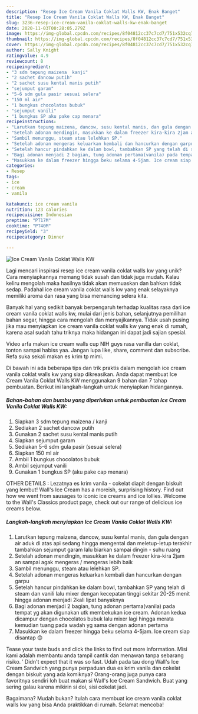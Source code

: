 ```yaml
---
description: "Resep Ice Cream Vanila Coklat Walls KW, Enak Banget"
title: "Resep Ice Cream Vanila Coklat Walls KW, Enak Banget"
slug: 3236-resep-ice-cream-vanila-coklat-walls-kw-enak-banget
date: 2020-11-03T00:28:05.279Z
image: https://img-global.cpcdn.com/recipes/8f04812cc37c7cd7/751x532cq70/ice-cream-vanila-coklat-walls-kw-foto-resep-utama.jpg
thumbnail: https://img-global.cpcdn.com/recipes/8f04812cc37c7cd7/751x532cq70/ice-cream-vanila-coklat-walls-kw-foto-resep-utama.jpg
cover: https://img-global.cpcdn.com/recipes/8f04812cc37c7cd7/751x532cq70/ice-cream-vanila-coklat-walls-kw-foto-resep-utama.jpg
author: Sally Knight
ratingvalue: 4.9
reviewcount: 8
recipeingredient:
- "3 sdm tepung maizena  kanji"
- "2 sachet dancow putih"
- "2 sachet susu kental manis putih"
- "sejumput garam"
- "5-6 sdm gula pasir sesuai selera"
- "150 ml air"
- "1 bungkus chocolatos bubuk"
- "sejumput vanili"
- "1 bungkus SP aku pake cap menara"
recipeinstructions:
- "Larutkan tepung maizena, dancow, susu kental manis, dan gula dengan air aduk di atas api sedang hingga mengental dan meletup-letup terakhir tambahkan sejumput garam lalu biarkan sampai dingin - suhu ruang"
- "Setelah adonan mendingin, masukkan ke dalam freezer kira-kira 2jam an sampai agak mengeras / mengeras lebih baik"
- "Sambil menunggu, steam atau lelehkan SP."
- "Setelah adonan mengeras keluarkan kembali dan hancurkan dengan garpu"
- "Setelah hancur pindahkan ke dalam bowl, tambahkan SP yang telah di steam dan vanili lalu mixer dengan kecepatan tinggi sekitar 20-25 menit hingga adonan menjadi 2kali lipat banyaknya"
- "Bagi adonan menjadi 2 bagian, tung adonan pertama(vanila) pada tempat yg akan digunakan utk membekukan ice cream. Adonan kedua dicampur dengan chocolatos bubuk lalu mixer lagi hingga merata kemudian tuang pada wadah yg sama dengan adonan pertama"
- "Masukkan ke dalam freezer hingga beku selama 4-5jam. Ice cream siap disantap 😊"
categories:
- Resep
tags:
- ice
- cream
- vanila

katakunci: ice cream vanila 
nutrition: 123 calories
recipecuisine: Indonesian
preptime: "PT17M"
cooktime: "PT40M"
recipeyield: "3"
recipecategory: Dinner

---
```



![Ice Cream Vanila Coklat Walls KW](https://img-global.cpcdn.com/recipes/8f04812cc37c7cd7/751x532cq70/ice-cream-vanila-coklat-walls-kw-foto-resep-utama.jpg)

Lagi mencari inspirasi resep ice cream vanila coklat walls kw yang unik? Cara menyiapkannya memang tidak susah dan tidak juga mudah. Kalau keliru mengolah maka hasilnya tidak akan memuaskan dan bahkan tidak sedap. Padahal ice cream vanila coklat walls kw yang enak selayaknya memiliki aroma dan rasa yang bisa memancing selera kita.

Banyak hal yang sedikit banyak berpengaruh terhadap kualitas rasa dari ice cream vanila coklat walls kw, mulai dari jenis bahan, selanjutnya pemilihan bahan segar, hingga cara mengolah dan menyajikannya. Tidak usah pusing jika mau menyiapkan ice cream vanila coklat walls kw yang enak di rumah, karena asal sudah tahu triknya maka hidangan ini dapat jadi sajian spesial.

Video arfa makan ice cream walls cup NIH guys rasa vanilla dan coklat, tonton sampai habiss yaa. Jangan lupa like, share, comment dan subscribe. Refa suka sekali makan es krim tp mimi.


Di bawah ini ada beberapa tips dan trik praktis dalam mengolah ice cream vanila coklat walls kw yang siap dikreasikan. Anda dapat membuat Ice Cream Vanila Coklat Walls KW menggunakan 9 bahan dan 7 tahap pembuatan. Berikut ini langkah-langkah untuk menyiapkan hidangannya.

<!--inarticleads1-->

##### Bahan-bahan dan bumbu yang diperlukan untuk pembuatan Ice Cream Vanila Coklat Walls KW:

1. Siapkan 3 sdm tepung maizena / kanji
1. Sediakan 2 sachet dancow putih
1. Gunakan 2 sachet susu kental manis putih
1. Siapkan sejumput garam
1. Sediakan 5-6 sdm gula pasir (sesuai selera)
1. Siapkan 150 ml air
1. Ambil 1 bungkus chocolatos bubuk
1. Ambil sejumput vanili
1. Gunakan 1 bungkus SP (aku pake cap menara)


OTHER DETAILS : Lezatnya es krim vanila - cokelat diapit dengan biskuit yang lembut! Wall&#39;s Ice Cream has a moreish, surprising history. Find out how we went from sausages to iconic ice creams and ice lollies. Welcome to the Wall&#39;s Classics product page, check out our range of delicious ice creams below. 

<!--inarticleads2-->

##### Langkah-langkah menyiapkan Ice Cream Vanila Coklat Walls KW:

1. Larutkan tepung maizena, dancow, susu kental manis, dan gula dengan air aduk di atas api sedang hingga mengental dan meletup-letup terakhir tambahkan sejumput garam lalu biarkan sampai dingin - suhu ruang
1. Setelah adonan mendingin, masukkan ke dalam freezer kira-kira 2jam an sampai agak mengeras / mengeras lebih baik
1. Sambil menunggu, steam atau lelehkan SP.
1. Setelah adonan mengeras keluarkan kembali dan hancurkan dengan garpu
1. Setelah hancur pindahkan ke dalam bowl, tambahkan SP yang telah di steam dan vanili lalu mixer dengan kecepatan tinggi sekitar 20-25 menit hingga adonan menjadi 2kali lipat banyaknya
1. Bagi adonan menjadi 2 bagian, tung adonan pertama(vanila) pada tempat yg akan digunakan utk membekukan ice cream. Adonan kedua dicampur dengan chocolatos bubuk lalu mixer lagi hingga merata kemudian tuang pada wadah yg sama dengan adonan pertama
1. Masukkan ke dalam freezer hingga beku selama 4-5jam. Ice cream siap disantap 😊


Tease your taste buds and click the links to find out more information. Misi kami adalah membantu anda tampil cantik dan menawan tanpa sebarang risiko. ′ Didn&#39;t expect that it was so fast. Udah pada tau dong Wall&#39;s Ice Cream Sandwich yang punya perpaduan dua es krim vanila dan cokelat dengan biskuit yang ada komiknya? Orang-orang juga punya cara favoritnya sendiri loh buat makan si Wall&#39;s Ice Cream Sandwich. Buat yang sering galau karena mikirin si doi, sisi cokelat jadi. 

Bagaimana? Mudah bukan? Itulah cara membuat ice cream vanila coklat walls kw yang bisa Anda praktikkan di rumah. Selamat mencoba!
